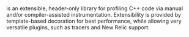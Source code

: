 # <project-name>

<project-name> is an extensible, header-only library for profiling C++ code via
manual and/or compiler-assisted instrumentation.  Extensibility is provided by
template-based decoration for best performance, while allowing very versatile
plugins, such as tracers and New Relic support.

